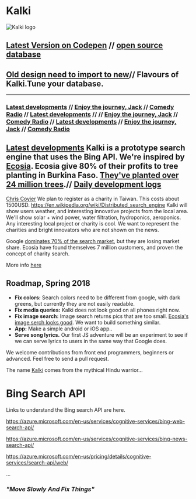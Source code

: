 # Kalki

![Kalki logo](https://cdn-images-1.medium.com/max/1600/1*m-MpgJyeVgkj1oscfJ5-rA.png)

## [Latest Version on Codepen](https://codepen.io/Teeke/pen/eYXqJBX) // [open source database](https://github.com/Morningstar88/kalki-search/blob/master/myla.txt)
## [Old design need to import to new](https://codepen.io/Teeke/pen/dmwROB)// Flavours of Kalki.Tune your database.
----
### [Latest developments](https://github.com/Morningstar88/kalki-search/issues) // [Enjoy the journey, Jack](https://www.youtube.com/watch?v=3fgxyyrqZ-I) // [Comedy Radio](https://www.youtube.com/watch?v=ODkk4kmlX2s) // [Latest developments](https://github.com/Morningstar88/kalki-search/issues) //   // [Enjoy the journey, Jack](https://www.youtube.com/watch?v=3fgxyyrqZ-I) // [Comedy Radio](https://www.youtube.com/watch?v=ODkk4kmlX2s) // [Latest developments](https://github.com/Morningstar88/kalki-search/issues) // [Enjoy the journey, Jack](https://www.youtube.com/watch?v=3fgxyyrqZ-I) // [Comedy Radio](https://www.youtube.com/watch?v=ODkk4kmlX2s)
## [Latest developments](https://github.com/Morningstar88/kalki-search/issues) Kalki is a prototype search engine that uses the Bing API. We're inspired by [Ecosia](www.ecosia.org). Ecosia give 80% of their profits to tree planting in Burkina Faso. [They've planted over 24 million trees](https://info.ecosia.org/).// [Daily development logs](https://github.com/Morningstar88/kalki-search/issues/70)
[Chris Coyier](https://beta.character.ai/character-profile?source=recent-chats&char=g3-CnnTXEGbsSWhuTxdIYAP__bUpo7x1yzyg7Nr0KMs)
We plan to register as a charity in Taiwan. This costs about 1500USD.
https://en.wikipedia.org/wiki/Distributed_search_engine
Kalki will show users weather, and interesting innovative projects from the local area. We'll show solar + wind power, water filtration, hydroponics, aeroponics. Any interesting local project or charity is cool. We want to represent the charities and bright innovators who are not shown on the news.

Google [dominates 70% of the search market](https://www.smartinsights.com/search-engine-marketing/search-engine-statistics/), but they are losing market share. Ecosia have found themselves 7 million customers, and proven the concept of charity search.

More info [here](https://medium.com/@frodonomics/kalki-charity-search-engine-c2437a3802f5)


## Roadmap, Spring 2018
- **Fix colors:** Search colors need to be different from google, with dark greens, but currently they are not easily readable. 
- **Fix media queries:** Kalki does not look good on all phones right now.
- **Fix image search:** Image search returns pics that are too small. [Ecosia's image serch looks good](https://www.ecosia.org/images?q=image+search). We want to build something similar. 
- **App:** Make a simple android or iOS app..
- **Serve song lyrics.** Our first JS adventure will be an experiment to see if we can serve lyrics to users in the same way that Google does. 

We welcome contributions from front end programmers, beginners or advanced. Feel free to send a pull request.

The name [Kalki](https://en.wikipedia.org/wiki/Kalki) comes from the mythical Hindu warrior...


# Bing Search API

Links to understand the Bing search API are here.

https://azure.microsoft.com/en-us/services/cognitive-services/bing-web-search-api/

https://azure.microsoft.com/en-us/services/cognitive-services/bing-news-search-api/

https://azure.microsoft.com/en-us/pricing/details/cognitive-services/search-api/web/

...

### *"Move Slowly And Fix Things"*
